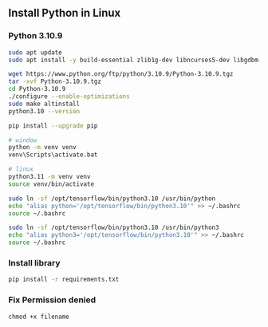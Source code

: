 ## Install Python in Linux

### Python 3.10.9
```bash
sudo apt update
sudo apt install -y build-essential zlib1g-dev libncurses5-dev libgdbm-dev libnss3-dev libssl-dev libreadline-dev libffi-dev wget

wget https://www.python.org/ftp/python/3.10.9/Python-3.10.9.tgz
tar -xvf Python-3.10.9.tgz
cd Python-3.10.9
./configure --enable-optimizations
sudo make altinstall
python3.10 --version
```

```bash
pip install --upgrade pip
```

```bash
# window
python -m venv venv
venv\Scripts\activate.bat

# linux
python3.11 -m venv venv
source venv/bin/activate

sudo ln -sf /opt/tensorflow/bin/python3.10 /usr/bin/python
echo "alias python='/opt/tensorflow/bin/python3.10'" >> ~/.bashrc
source ~/.bashrc

sudo ln -sf /opt/tensorflow/bin/python3.10 /usr/bin/python3
echo "alias python3='/opt/tensorflow/bin/python3.10'" >> ~/.bashrc
source ~/.bashrc
```

### Install library
```bash
pip install -r requirements.txt
```

### Fix Permission denied
```
chmod +x filename
```
